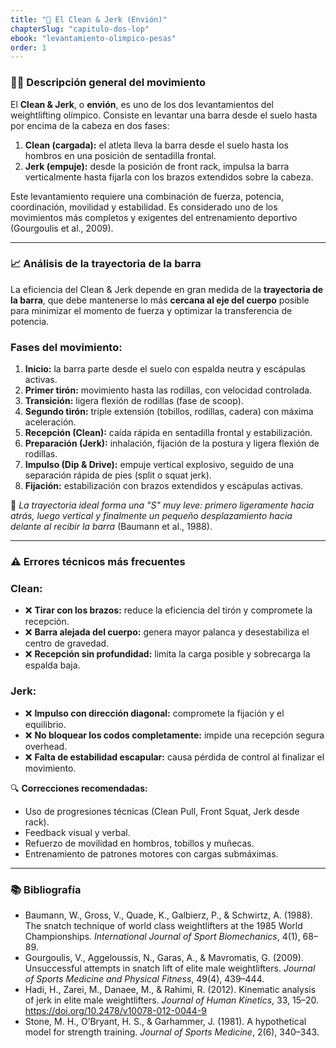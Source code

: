 ```yaml
---
title: "🚀 El Clean & Jerk (Envión)"
chapterSlug: "capitulo-dos-lop"
ebook: "levantamiento-olimpico-pesas"
order: 1
---
```


### 🏋️‍♂️ Descripción general del movimiento

El **Clean & Jerk**, o **envión**, es uno de los dos levantamientos del weightlifting olímpico. Consiste en levantar una barra desde el suelo hasta por encima de la cabeza en dos fases:

1. **Clean (cargada):** el atleta lleva la barra desde el suelo hasta los hombros en una posición de sentadilla frontal.
2. **Jerk (empuje):** desde la posición de front rack, impulsa la barra verticalmente hasta fijarla con los brazos extendidos sobre la cabeza.

Este levantamiento requiere una combinación de fuerza, potencia, coordinación, movilidad y estabilidad. Es considerado uno de los movimientos más completos y exigentes del entrenamiento deportivo (Gourgoulis et al., 2009).

---

### 📈 Análisis de la trayectoria de la barra

La eficiencia del Clean & Jerk depende en gran medida de la **trayectoria de la barra**, que debe mantenerse lo más **cercana al eje del cuerpo** posible para minimizar el momento de fuerza y optimizar la transferencia de potencia.

### Fases del movimiento:

1. **Inicio:** la barra parte desde el suelo con espalda neutra y escápulas activas.
2. **Primer tirón:** movimiento hasta las rodillas, con velocidad controlada.
3. **Transición:** ligera flexión de rodillas (fase de scoop).
4. **Segundo tirón:** triple extensión (tobillos, rodillas, cadera) con máxima aceleración.
5. **Recepción (Clean):** caída rápida en sentadilla frontal y estabilización.
6. **Preparación (Jerk):** inhalación, fijación de la postura y ligera flexión de rodillas.
7. **Impulso (Dip & Drive):** empuje vertical explosivo, seguido de una separación rápida de pies (split o squat jerk).
8. **Fijación:** estabilización con brazos extendidos y escápulas activas.

📌 *La trayectoria ideal forma una "S" muy leve: primero ligeramente hacia atrás, luego vertical y finalmente un pequeño desplazamiento hacia delante al recibir la barra* (Baumann et al., 1988).

---

### ⚠️ Errores técnicos más frecuentes

### Clean:

- ❌ **Tirar con los brazos:** reduce la eficiencia del tirón y compromete la recepción.
- ❌ **Barra alejada del cuerpo:** genera mayor palanca y desestabiliza el centro de gravedad.
- ❌ **Recepción sin profundidad:** limita la carga posible y sobrecarga la espalda baja.

### Jerk:

- ❌ **Impulso con dirección diagonal:** compromete la fijación y el equilibrio.
- ❌ **No bloquear los codos completamente:** impide una recepción segura overhead.
- ❌ **Falta de estabilidad escapular:** causa pérdida de control al finalizar el movimiento.

🔍 **Correcciones recomendadas:**

- Uso de progresiones técnicas (Clean Pull, Front Squat, Jerk desde rack).
- Feedback visual y verbal.
- Refuerzo de movilidad en hombros, tobillos y muñecas.
- Entrenamiento de patrones motores con cargas submáximas.

---

### 📚 Bibliografía

- Baumann, W., Gross, V., Quade, K., Galbierz, P., & Schwirtz, A. (1988). The snatch technique of world class weightlifters at the 1985 World Championships. *International Journal of Sport Biomechanics*, 4(1), 68–89.
- Gourgoulis, V., Aggeloussis, N., Garas, A., & Mavromatis, G. (2009). Unsuccessful attempts in snatch lift of elite male weightlifters. *Journal of Sports Medicine and Physical Fitness*, 49(4), 439–444.
- Hadi, H., Zarei, M., Danaee, M., & Rahimi, R. (2012). Kinematic analysis of jerk in elite male weightlifters. *Journal of Human Kinetics*, 33, 15–20. https://doi.org/10.2478/v10078-012-0044-9
- Stone, M. H., O’Bryant, H. S., & Garhammer, J. (1981). A hypothetical model for strength training. *Journal of Sports Medicine*, 2(6), 340–343.